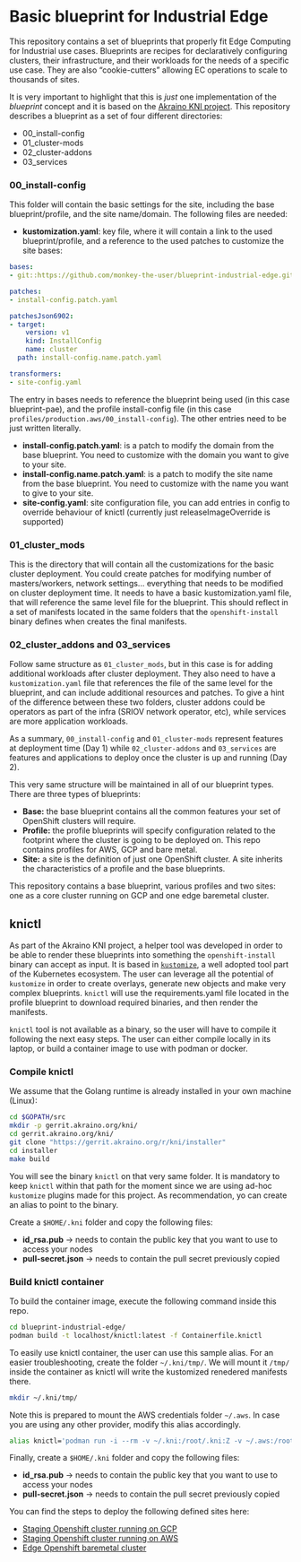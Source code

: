 # Basic blueprint for Industrial Edge

This repository contains a set of blueprints that properly fit Edge Computing for Industrial use cases. Blueprints are recipes for declaratively configuring clusters, their infrastructure, and their workloads for the needs of a specific use case. They are also “cookie-cutters” allowing EC operations to scale to thousands of sites.

It is very important to highlight that this is _just_ one implementation of the *blueprint* concept and it is based on the [Akraino KNI project](https://wiki.akraino.org/display/AK/Kubernetes-Native+Infrastructure+%28KNI%29+Blueprint+Family). This repository describes a blueprint as a set of four different directories:

- 00_install-config
- 01_cluster-mods
- 02_cluster-addons
- 03_services

### 00_install-config

This folder will contain the basic settings for the site, including the base blueprint/profile, and the site name/domain. The following files are needed:

+ **kustomization.yaml**: key file, where it will contain a link to the used blueprint/profile, and a reference to the used patches to customize the site bases:

```yaml
bases:
- git::https://github.com/monkey-the-user/blueprint-industrial-edge.git//profiles/production.baremetal/00_install-config

patches:
- install-config.patch.yaml

patchesJson6902:
- target:
    version: v1
    kind: InstallConfig
    name: cluster
  path: install-config.name.patch.yaml

transformers:
- site-config.yaml
```

The entry in bases needs to reference the blueprint being used (in this case blueprint-pae), and the profile install-config file (in this case `profiles/production.aws/00_install-config`). The other entries need to be just written literally.

+ **install-config.patch.yaml**: is a patch to modify the domain from the base blueprint. You need to customize with the domain you want to give to your site.
+ **install-config.name.patch.yaml**: is a patch to modify the site name from the base blueprint. You need to customize with the name you want to give to your site.
+ **site-config.yaml**: site configuration file, you can add entries in config to override behaviour of knictl (currently just releaseImageOverride is supported)

### 01_cluster_mods

This is the directory that will contain all the customizations for the basic cluster deployment. You could create patches for modifying number of masters/workers, network settings... everything that needs to be modified on cluster deployment time. It needs to have a basic kustomization.yaml file, that will reference the same level file for the blueprint. This should reflect in a set of manifests located in the same folders that the `openshift-install` binary defines when creates the final manifests.

### 02_cluster_addons and 03_services

Follow same structure as `01_cluster_mods`, but in this case is for adding additional workloads after cluster deployment. They also need to have a `kustomization.yaml` file that references the file of the same level for the blueprint, and can include additional resources and patches. To give a hint of the difference between these two folders, cluster addons could be operators as part of the infra (SRIOV network operator, etc), while services are more application workloads.

As a summary, `00_install-config` and `01_cluster-mods` represent features at deployment time (Day 1) while `02_cluster-addons` and `03_services` are features and applications to deploy once the cluster is up and running (Day 2).

This very same structure will be maintained in all of our blueprint types. There are three types of blueprints:

+ **Base:** the base blueprint contains all the common features your set of OpenShift clusters will require.
+ **Profile:** the profile blueprints will specify configuration related to the footprint where the cluster is going to be deployed on. This repo contains profiles for AWS, GCP and bare metal.
+ **Site:** a site is the definition of just one OpenShift cluster. A site inherits the characteristics of a profile and the base blueprints.

This repository contains a base blueprint, various profiles and two sites: one as a core cluster running on GCP and one edge baremetal cluster.

## knictl

As part of the Akraino KNI project, a helper tool was developed in order to be able to render these blueprints into something the `openshift-install` binary can accept as input. It is based in [`kustomize`](https://kustomize.io/), a well adopted tool part of the Kubernetes ecosystem. The user can leverage all the potential of `kustomize` in order to create overlays, generate new objects and make very complex blueprints. `knictl` will use the requirements.yaml file located in the profile blueprint to download required binaries, and then render the manifests.

`knictl` tool is not available as a binary, so the user will have to compile it following the next easy steps. The user can either compile locally in its laptop,
or build a container image to use with podman or docker.

### Compile knictl

We assume that the Golang runtime is already installed in your own machine (Linux):

```bash
cd $GOPATH/src
mkdir -p gerrit.akraino.org/kni/
cd gerrit.akraino.org/kni/
git clone "https://gerrit.akraino.org/r/kni/installer"
cd installer
make build
```

You will see the binary `knictl` on that very same folder. It is mandatory to keep `knictl` within that path for the moment since we are using ad-hoc `kustomize` plugins made for this project. As recommendation, yo can create an alias to point to the binary.

Create a `$HOME/.kni` folder and copy the following files:

+ **id_rsa.pub** → needs to contain the public key that you want to use to access your nodes
+ **pull-secret.json** → needs to contain the pull secret previously copied

### Build knictl container

To build the container image, execute the following command inside this repo.

```bash
cd blueprint-industrial-edge/
podman build -t localhost/knictl:latest -f Containerfile.knictl
```

To easily use knictl container, the user can use this sample alias. 
For an easier troubleshooting, create the folder `~/.kni/tmp/`. We will mount it `/tmp/` inside the container as knictl will write the kustomized renedered manifests there.

```bash
mkdir ~/.kni/tmp/
```

Note this is prepared to mount the AWS credentials folder  `~/.aws`. In case you are using any other provider, modify this alias accordingly.

```bash
alias knictl='podman run -i --rm -v ~/.kni:/root/.kni:Z -v ~/.aws:/root/.aws:ro,z -v ~/.kni/tmp:/tmp:Z localhost/knictl:latest'
```

Finally, create a `$HOME/.kni` folder and copy the following files:

+ **id_rsa.pub** → needs to contain the public key that you want to use to access your nodes
+ **pull-secret.json** → needs to contain the pull secret previously copied



You can find the steps to deploy the following defined sites here:

- [Staging Openshift cluster running on GCP](sites/staging-monkey.gcp.devcluster.openshift.com/README.md)
- [Staging Openshift cluster running on AWS](sites/staging-edge.devcluster.openshift.com/README.md)
- [Edge Openshift baremetal cluster](sites/mvp.edge.industrial/README.md)
